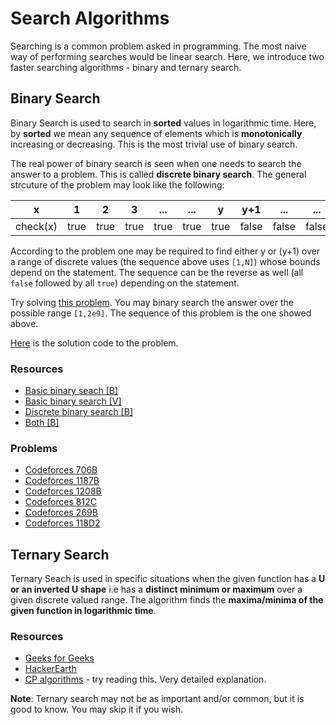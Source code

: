 # Search Algorithms
Searching is a common problem asked in programming. The most naive way of performing searches would be linear search. Here, we introduce two faster searching algorithms - binary and ternary search.

## Binary Search
Binary Search is used to search in **sorted** values in logarithmic time. Here, by **sorted** we mean any sequence of elements which is **monotonically** increasing or decreasing. This is the most trivial use of binary search.

The real power of binary search is seen when one needs to search the answer to a problem. This is called **discrete binary search**. The general strcuture of the problem may look like the following:


| x        | 1     | 2     | 3     |...    |...    | y     | y+1   | ...   | ...   | N  |
| -------- | ----- | ----- | ----- | ----- | ----- | ----- | ----- | ----- | ----- | ----- |
| check(x) | true  | true  | true  | true  | true  | true  | false | false | false | false |

According to the problem one may be required to find either y or (y+1) over a range of discrete values (the sequence above uses `[1,N]`) whose bounds depend on the statement. The sequence can be the reverse as well (all `false` followed by all `true`) depending on the statement.

Try solving [this problem](https://codeforces.com/contest/1201/problem/C). You may binary search the answer over the possible range `[1,2e9]`. The sequence of this problem is the one showed above.

[Here](https://codeforces.com/contest/1201/submission/88821555) is the solution code to the problem.

### Resources
* [Basic binary seach [B]](https://www.hackerearth.com/practice/algorithms/searching/binary-search/tutorial/)
* [Basic binary search [V]](https://www.youtube.com/watch?v=j5uXyPJ0Pew)
* [Discrete binary search [B]](https://oldaddr.wordpress.com/2014/06/28/binary-search-the-answer/)
* [Both [B]](https://www.topcoder.com/thrive/articles/Binary%20Search)

### Problems
* [Codeforces 706B](https://codeforces.com/problemset/problem/706/B)
* [Codeforces 1187B](https://codeforces.com/contest/1187/problem/B)
* [Codeforces 1208B](https://codeforces.com/contest/1208/problem/B)
* [Codeforces 812C](https://codeforces.com/contest/812/problem/C)
* [Codeforces 269B](https://codeforces.com/contest/269/problem/B)
* [Codeforces 118D2](https://codeforces.com/contest/1118/problem/D2)

## Ternary Search
Ternary Seach is used in specific situations when the given function has a **U or an inverted U shape** i.e has a **distinct minimum or maximum** over a given discrete valued range.
The algorithm finds the **maxima/minima of the given function in logarithmic time**.

### Resources
* [Geeks for Geeks](https://www.geeksforgeeks.org/ternary-search/)
* [HackerEarth](https://www.hackerearth.com/practice/algorithms/searching/ternary-search/tutorial/)
* [CP algorithms](https://cp-algorithms.com/num_methods/ternary_search.html) - try reading this. Very detailed explanation.

**Note**: Ternary search may not be as important and/or common, but it is good to know. You may skip it if you wish.
